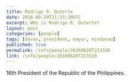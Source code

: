 ```yaml
---
title: Rodrigo R. Duterte
date: 2016-06-20T21:33:20UTC
excerpt: Who is Rodrigo R. Duterte?
layout: post
categories: [people]
tags: [davao, president, mayor, mindanao]
published: true
permalink: /info/people/20160620T213320
link: /info/people/20160620T213320
---
```


16th President of the Republic of the Philippines.
